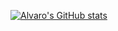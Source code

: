 [![Alvaro's GitHub stats](https://github-readme-stats.vercel.app/api?username=svalvaro)](https://github.com/anuraghazra/github-readme-stats)


